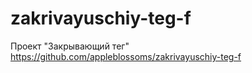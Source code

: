 # zakrivayuschiy-teg-f
Проект "Закрывающий тег" https://github.com/appleblossoms/zakrivayuschiy-teg-f
